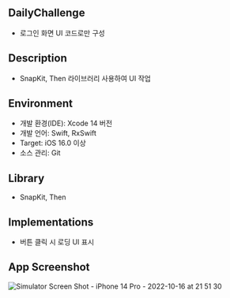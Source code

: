 ## DailyChallenge
* 로그인 화면 UI 코드로만 구성

## Description
* SnapKit, Then 라이브러리 사용하여 UI 작업

## Environment
* 개발 환경(IDE): Xcode 14 버전
* 개발 언어: Swift, RxSwift
* Target: iOS 16.0 이상
* 소스 관리: Git

## Library
* SnapKit, Then

## Implementations
* 버튼 클릭 시 로딩 UI 표시

## App Screenshot

![Simulator Screen Shot - iPhone 14 Pro - 2022-10-16 at 21 51 30](https://user-images.githubusercontent.com/87006369/196036557-395b2377-1347-4950-b43d-303d93a283a4.png)


